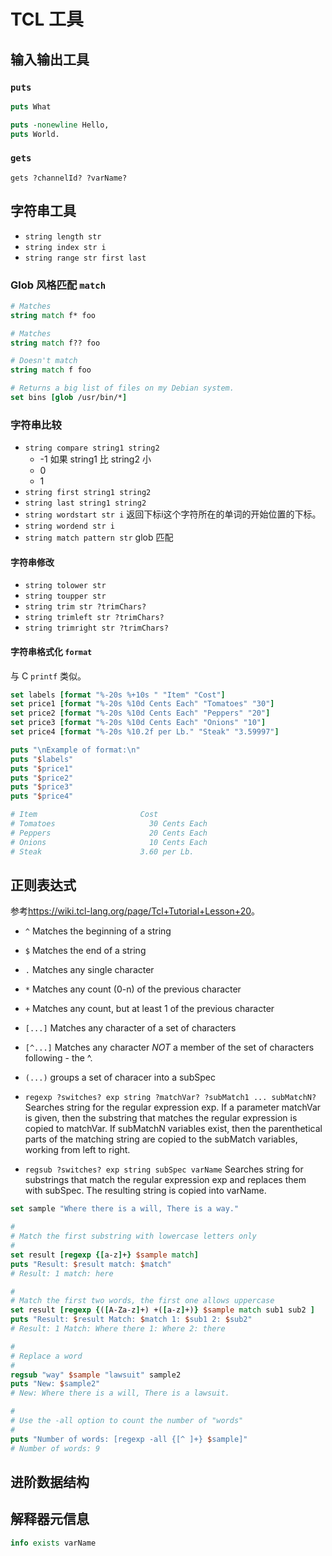 # TCL 工具

## 输入输出工具

### `puts`

``` tcl
puts What

puts -nonewline Hello,
puts World.
```

### `gets`

`gets ?channelId? ?varName?`

## 字符串工具

- `string length str`
- `string index str i`
- `string range str first last`

### Glob 风格匹配 `match`

``` tcl
# Matches
string match f* foo

# Matches
string match f?? foo

# Doesn't match
string match f foo

# Returns a big list of files on my Debian system.
set bins [glob /usr/bin/*]
```

### 字符串比较

- `string compare string1 string2`
  - -1 如果 string1 比 string2 小
  - 0
  - 1
- `string first string1 string2`
- `string last string1 string2`
- `string wordstart str i` 返回下标i这个字符所在的单词的开始位置的下标。
- `string wordend str i`
- `string match pattern str` glob 匹配

#### 字符串修改

- `string tolower str`
- `string toupper str`
- `string trim str ?trimChars?`
- `string trimleft str ?trimChars?`
- `string trimright str ?trimChars?`

#### 字符串格式化 `format`

与 C `printf` 类似。

``` tcl
set labels [format "%-20s %+10s " "Item" "Cost"]
set price1 [format "%-20s %10d Cents Each" "Tomatoes" "30"]
set price2 [format "%-20s %10d Cents Each" "Peppers" "20"]
set price3 [format "%-20s %10d Cents Each" "Onions" "10"]
set price4 [format "%-20s %10.2f per Lb." "Steak" "3.59997"]

puts "\nExample of format:\n"
puts "$labels"
puts "$price1"
puts "$price2"
puts "$price3"
puts "$price4"

# Item                       Cost
# Tomatoes                     30 Cents Each
# Peppers                      20 Cents Each
# Onions                       10 Cents Each
# Steak                      3.60 per Lb.
```

## 正则表达式

参考<https://wiki.tcl-lang.org/page/Tcl+Tutorial+Lesson+20>。

- `^` Matches the beginning of a string
- `$` Matches the end of a string
- `.` Matches any single character
- `*` Matches any count (0-n) of the previous character
- `+` Matches any count, but at least 1 of the previous character
- `[...]` Matches any character of a set of characters
- `[^...]` Matches any character *NOT* a member of the set of characters following - the ^.
- `(...)` groups a set of characer into a subSpec

- `regexp ?switches? exp string ?matchVar? ?subMatch1 ... subMatchN?` Searches string for the regular expression exp. If a parameter matchVar is given, then the substring that matches the regular expression is copied to matchVar. If subMatchN variables exist, then the parenthetical parts of the matching string are copied to the subMatch variables, working from left to right.
- `regsub ?switches? exp string subSpec varName` Searches string for substrings that match the regular expression exp and replaces them with subSpec. The resulting string is copied into varName.

``` tcl
set sample "Where there is a will, There is a way."

#
# Match the first substring with lowercase letters only
#
set result [regexp {[a-z]+} $sample match]
puts "Result: $result match: $match"
# Result: 1 match: here

#
# Match the first two words, the first one allows uppercase
set result [regexp {([A-Za-z]+) +([a-z]+)} $sample match sub1 sub2 ]
puts "Result: $result Match: $match 1: $sub1 2: $sub2"
# Result: 1 Match: Where there 1: Where 2: there

#
# Replace a word
#
regsub "way" $sample "lawsuit" sample2
puts "New: $sample2"
# New: Where there is a will, There is a lawsuit.

#
# Use the -all option to count the number of "words"
#
puts "Number of words: [regexp -all {[^ ]+} $sample]"
# Number of words: 9
```

## 进阶数据结构

## 解释器元信息

``` tcl
info exists varName
```
